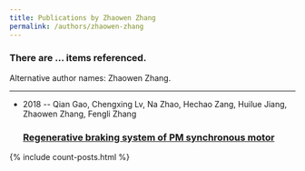 ```yaml
---
title: Publications by Zhaowen Zhang
permalink: /authors/zhaowen-zhang
---
```


<h3 id="number-posts">There are ... items referenced.</h3>
<p id='info-authors'>Alternative author names: Zhaowen Zhang.</p>
<hr />
<ul class="post-list">
<li><span class='post-meta'>2018 -- Qian Gao, Chengxing Lv, Na Zhao, Hechao Zang, Huilue Jiang, Zhaowen Zhang, Fengli Zhang</span><h3><a class='post-link' href="{{ site.baseurl }}/regenerative-braking-system-of-pm-synchronous-motor">Regenerative braking system of PM synchronous motor</a></h3></li>

</ul>
{% include count-posts.html %}
